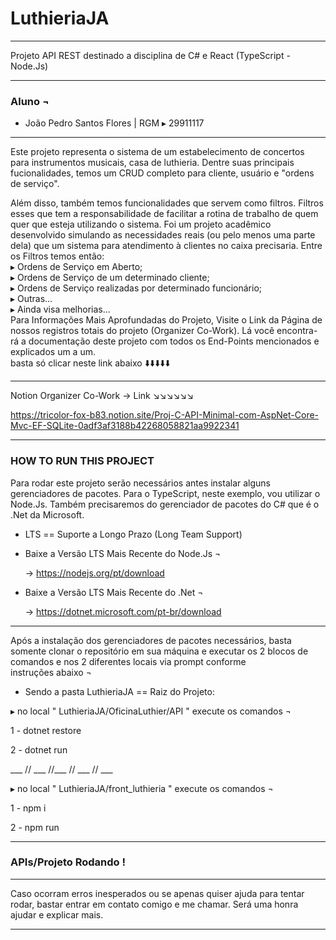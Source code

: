 # LuthieriaJA
___________________________________________
Projeto API REST destinado a disciplina de C# 
                e React (TypeScript - Node.Js)
___________________________________________
 ### Aluno ¬
 
- João Pedro Santos Flores | 
RGM ▸ 29911117
___________________________________________

Este projeto representa o sistema de um estabelecimento de concertos para instrumentos musicais, casa de luthieria. 
Dentre suas principais fucionalidades, temos um CRUD completo para cliente, usuário e "ordens de serviço".

Além disso, também temos funcionalidades 
que servem como filtros. Filtros esses que 
tem a responsabilidade de facilitar a 
rotina de trabalho de quem quer que esteja 
utilizando o sistema. Foi um projeto 
acadêmico desenvolvido simulando as 
necessidades reais (ou pelo menos uma 
parte dela) que um sistema para atendimento 
à clientes no caixa precisaria.
    Entre os Filtros temos então:    
▸ Ordens de Serviço em Aberto;    
▸ Ordens de Serviço de um determinado 
cliente;      
▸ Ordens de Serviço realizadas por determinado 
funcionário;    
▸ Outras...    
▸ Ainda visa melhorias...    
                                  Para Informações Mais Aprofundadas do Projeto, 
                                  Visite o Link da Página de nossos registros 
                                  totais do projeto (Organizer Co-Work). Lá você 
                                  encontra-rá a documentação deste projeto com 
                                  todos os End-Points mencionados e explicados 
                                  um a um.        
                                             basta só clicar neste link abaixo    ⬇️⬇️⬇️⬇️⬇️

___________________________________________

Notion Organizer Co-Work -> Link ↘️↘️↘️↘️↘️↘️

https://tricolor-fox-b83.notion.site/Proj-C-API-Minimal-com-AspNet-Core-Mvc-EF-SQLite-0adf3af3188b42268058821aa9922341

___________________________________________

###  HOW TO RUN THIS PROJECT ###

Para rodar este projeto serão necessários 
antes instalar alguns gerenciadores de pacotes.
Para o TypeScript, neste exemplo, vou utilizar 
o Node.Js. Também precisaremos do gerenciador
de pacotes do C# que é o .Net da Microsoft.

* LTS == Suporte a Longo Prazo (Long Team Support)

- Baixe a Versão LTS Mais Recente do Node.Js ¬
  
    -> https://nodejs.org/pt/download

- Baixe a Versão LTS Mais Recente do .Net ¬
  
    -> https://dotnet.microsoft.com/pt-br/download
  
___________________________________________

Após a instalação dos gerenciadores de pacotes 
necessários, basta somente clonar o repositório 
em sua máquina e executar os 2 blocos de comandos 
e nos 2 diferentes locais via prompt conforme  
instruções abaixo  ¬

* Sendo a pasta LuthieriaJA  ==  Raiz do Projeto:

▸ no local " LuthieriaJA/OficinaLuthier/API " execute os comandos  ¬

1 - dotnet restore

2 - dotnet run

  ___ // ___ //___ // ___ // ___
        
▸ no local " LuthieriaJA/front_luthieria " execute os comandos  ¬

1 - npm i

2 - npm run
___________________________________________

###  APIs/Projeto Rodando ! ###
___________________________________________

Caso ocorram erros inesperados ou se 
apenas quiser ajuda para tentar rodar, 
bastar entrar em contato comigo e me chamar.
Será uma honra ajudar e explicar mais.
___________________________________________
